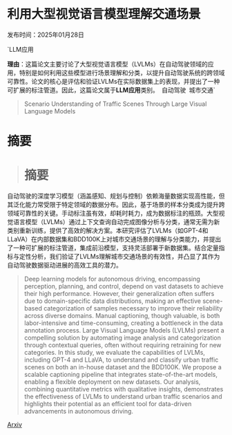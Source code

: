# 利用大型视觉语言模型理解交通场景

发布时间：2025年01月28日

`LLM应用

**理由**：这篇论文主要讨论了大型视觉语言模型（LVLMs）在自动驾驶领域的应用，特别是如何利用这些模型进行场景理解和分类，以提升自动驾驶系统的跨领域可靠性。论文的核心是评估和验证LVLMs在实际数据集上的表现，并提出了一种可扩展的标注管道。因此，这篇论文属于**LLM应用**类别。` `自动驾驶` `城市交通`

> Scenario Understanding of Traffic Scenes Through Large Visual Language Models

# 摘要

> # 摘要
自动驾驶的深度学习模型（涵盖感知、规划与控制）依赖海量数据实现高性能，但其泛化能力常受限于特定领域的数据分布。因此，基于场景的样本分类成为提升跨领域可靠性的关键。手动标注虽有效，却耗时耗力，成为数据标注的瓶颈。大型视觉语言模型（LVLMs）通过上下文查询自动完成图像分析与分类，通常无需为新类别重新训练，提供了高效的解决方案。本研究评估了LVLMs（如GPT-4和LLaVA）在内部数据集和BDD100K上对城市交通场景的理解与分类能力，并提出了一种可扩展的标注管道，集成前沿模型，支持灵活部署于新数据集。结合定量指标与定性分析，我们验证了LVLMs理解城市交通场景的有效性，并凸显了其作为自动驾驶数据驱动进展的高效工具的潜力。

> Deep learning models for autonomous driving, encompassing perception, planning, and control, depend on vast datasets to achieve their high performance. However, their generalization often suffers due to domain-specific data distributions, making an effective scene-based categorization of samples necessary to improve their reliability across diverse domains. Manual captioning, though valuable, is both labor-intensive and time-consuming, creating a bottleneck in the data annotation process. Large Visual Language Models (LVLMs) present a compelling solution by automating image analysis and categorization through contextual queries, often without requiring retraining for new categories. In this study, we evaluate the capabilities of LVLMs, including GPT-4 and LLaVA, to understand and classify urban traffic scenes on both an in-house dataset and the BDD100K. We propose a scalable captioning pipeline that integrates state-of-the-art models, enabling a flexible deployment on new datasets. Our analysis, combining quantitative metrics with qualitative insights, demonstrates the effectiveness of LVLMs to understand urban traffic scenarios and highlights their potential as an efficient tool for data-driven advancements in autonomous driving.

[Arxiv](https://arxiv.org/abs/2501.17131)